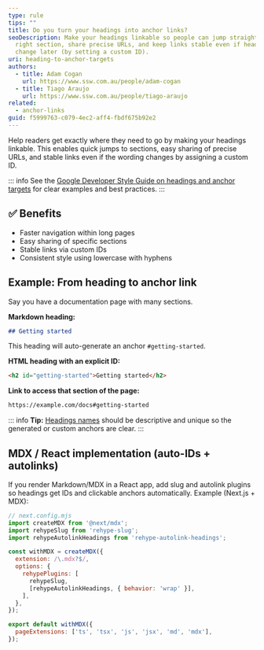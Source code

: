 ```yaml
---
type: rule
tips: ""
title: Do you turn your headings into anchor links?
seoDescription: Make your headings linkable so people can jump straight to the
  right section, share precise URLs, and keep links stable even if headings
  change later (by setting a custom ID).
uri: heading-to-anchor-targets
authors:
  - title: Adam Cogan
    url: https://www.ssw.com.au/people/adam-cogan
  - title: Tiago Araujo
    url: https://www.ssw.com.au/people/tiago-araujo
related:
  - anchor-links
guid: f5999763-c079-4ec2-aff4-fbdf675b92e2
---
```

Help readers get exactly where they need to go by making your headings linkable. This enables quick jumps to sections, easy sharing of precise URLs, and stable links even if the wording changes by assigning a custom ID. 
            
<!--endintro-->

::: info
See the [Google Developer Style Guide on headings and anchor targets](https://developers.google.com/style/headings-targets) for clear examples and best practices.
:::

## ✅ Benefits

* Faster navigation within long pages
* Easy sharing of specific sections
* Stable links via custom IDs
* Consistent style using lowercase with hyphens

## Example: From heading to anchor link

Say you have a documentation page with many sections.

**Markdown heading:**

``` md
## Getting started
```

This heading will auto-generate an anchor `#getting-started`.

**HTML heading with an explicit ID:**

``` html
<h2 id="getting-started">Getting started</h2>
````

**Link to access that section of the page:**

``` html
https://example.com/docs#getting-started
```

::: info
**Tip:** [Headings names](/efficient-anchor-names) should be descriptive and unique so the generated or custom anchors are clear. 
:::

## MDX / React implementation (auto-IDs + autolinks)

If you render Markdown/MDX in a React app, add slug and autolink plugins so headings get IDs and clickable anchors automatically. Example (Next.js + MDX):

```js
// next.config.mjs
import createMDX from '@next/mdx';
import rehypeSlug from 'rehype-slug';
import rehypeAutolinkHeadings from 'rehype-autolink-headings';

const withMDX = createMDX({
  extension: /\.mdx?$/,
  options: {
    rehypePlugins: [
      rehypeSlug,
      [rehypeAutolinkHeadings, { behavior: 'wrap' }],
    ],
  },
});

export default withMDX({
  pageExtensions: ['ts', 'tsx', 'js', 'jsx', 'md', 'mdx'],
});
```
